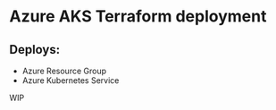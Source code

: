 # Azure AKS Terraform deployment

## Deploys:

- Azure Resource Group
- Azure Kubernetes Service

WIP